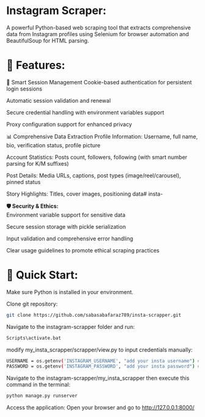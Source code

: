 # **Instagram Scraper:** <br>
A powerful Python-based web scraping tool that extracts comprehensive data from Instagram profiles using Selenium for browser automation and BeautifulSoup for HTML parsing.

# **🚀 Features:** <br>
🔐 Smart Session Management
Cookie-based authentication for persistent login sessions

Automatic session validation and renewal

Secure credential handling with environment variables support

Proxy configuration support for enhanced privacy

📊 Comprehensive Data Extraction
Profile Information: Username, full name, bio, verification status, profile picture

Account Statistics: Posts count, followers, following (with smart number parsing for K/M suffixes)

Post Details: Media URLs, captions, post types (image/reel/carousel), pinned status

Story Highlights: Titles, cover images, positioning data﻿# insta-                                                 

**🛡 Security & Ethics:** <br>
Environment variable support for sensitive data

Secure session storage with pickle serialization

Input validation and comprehensive error handling

Clear usage guidelines to promote ethical scraping practices


# **🚀 Quick Start:** <br>
Make sure Python is installed in your environment.

Clone git repository:

```bash
git clone https://github.com/sabasabafaraz789/insta-scrapper.git
```

Navigate to the instagram-scrapper folder and run:

```bash
Scripts\activate.bat
```

modify my_insta_scrapper/scrapper/view.py to input credentials manually:
 ```bash
 USERNAME = os.getenv('INSTAGRAM_USERNAME', "add your insta username") #add your insta username
 PASSWORD = os.getenv('INSTAGRAM_PASSWORD', "add your insta password") #add your insta password
```


Navigate to the instagram-scrapper/my_insta_scrapper then execute this command in the terminal:

```bash
python manage.py runserver  
```

Access the application:
Open your browser and go to http://127.0.0.1:8000/



